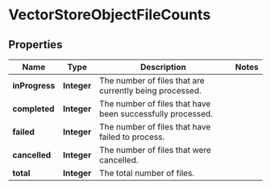 

# VectorStoreObjectFileCounts


## Properties

| Name | Type | Description | Notes |
|------------ | ------------- | ------------- | -------------|
|**inProgress** | **Integer** | The number of files that are currently being processed. |  |
|**completed** | **Integer** | The number of files that have been successfully processed. |  |
|**failed** | **Integer** | The number of files that have failed to process. |  |
|**cancelled** | **Integer** | The number of files that were cancelled. |  |
|**total** | **Integer** | The total number of files. |  |



